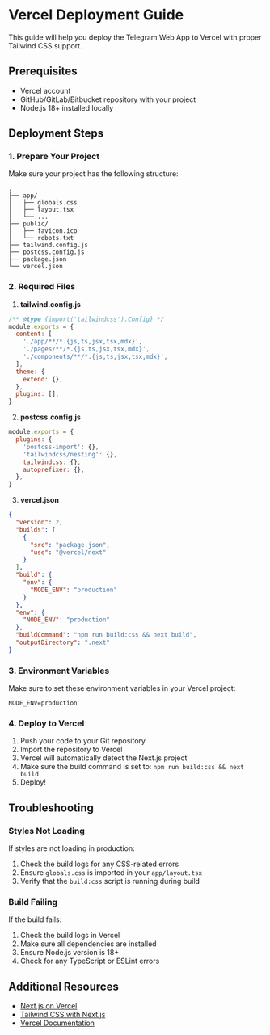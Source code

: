 # Vercel Deployment Guide

This guide will help you deploy the Telegram Web App to Vercel with proper Tailwind CSS support.

## Prerequisites

- Vercel account
- GitHub/GitLab/Bitbucket repository with your project
- Node.js 18+ installed locally

## Deployment Steps

### 1. Prepare Your Project

Make sure your project has the following structure:

```
.
├── app/
│   ├── globals.css
│   ├── layout.tsx
│   └── ...
├── public/
│   ├── favicon.ico
│   └── robots.txt
├── tailwind.config.js
├── postcss.config.js
├── package.json
└── vercel.json
```

### 2. Required Files

1. **tailwind.config.js**
```javascript
/** @type {import('tailwindcss').Config} */
module.exports = {
  content: [
    './app/**/*.{js,ts,jsx,tsx,mdx}',
    './pages/**/*.{js,ts,jsx,tsx,mdx}',
    './components/**/*.{js,ts,jsx,tsx,mdx}',
  ],
  theme: {
    extend: {},
  },
  plugins: [],
}
```

2. **postcss.config.js**
```javascript
module.exports = {
  plugins: {
    'postcss-import': {},
    'tailwindcss/nesting': {},
    tailwindcss: {},
    autoprefixer: {},
  },
}
```

3. **vercel.json**
```json
{
  "version": 2,
  "builds": [
    {
      "src": "package.json",
      "use": "@vercel/next"
    }
  ],
  "build": {
    "env": {
      "NODE_ENV": "production"
    }
  },
  "env": {
    "NODE_ENV": "production"
  },
  "buildCommand": "npm run build:css && next build",
  "outputDirectory": ".next"
}
```

### 3. Environment Variables

Make sure to set these environment variables in your Vercel project:

```
NODE_ENV=production
```

### 4. Deploy to Vercel

1. Push your code to your Git repository
2. Import the repository to Vercel
3. Vercel will automatically detect the Next.js project
4. Make sure the build command is set to: `npm run build:css && next build`
5. Deploy!

## Troubleshooting

### Styles Not Loading

If styles are not loading in production:

1. Check the build logs for any CSS-related errors
2. Ensure `globals.css` is imported in your `app/layout.tsx`
3. Verify that the `build:css` script is running during build

### Build Failing

If the build fails:

1. Check the build logs in Vercel
2. Make sure all dependencies are installed
3. Ensure Node.js version is 18+
4. Check for any TypeScript or ESLint errors

## Additional Resources

- [Next.js on Vercel](https://nextjs.org/docs/deployment#vercel-recommended)
- [Tailwind CSS with Next.js](https://tailwindcss.com/docs/guides/nextjs)
- [Vercel Documentation](https://vercel.com/docs)
